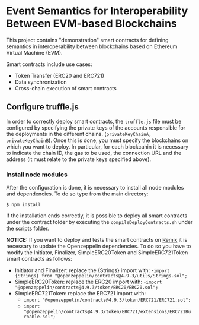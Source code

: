 # Event Semantics for Interoperability Between EVM-based Blockchains

This project contains "demonstration" smart contracts for defining semantics in interoperability between blockchains based on Ethereum Virtual Machine (EVM).

Smart contracts include use cases:
- Token Transfer (ERC20 and ERC721)
- Data synchronization
- Cross-chain execution of smart contracts

## Configure truffle.js
In order to correctly deploy smart contracts, the ```truffle.js``` file must be configured by specifying the private keys of the accounts responsible for the deployments in the different chains. (```privateKeyChainA, privateKeyChainB```). Once this is done, you must specify the blockchains on which you want to deploy. In particular, for each blockcahin it is necessary to indicate the chain ID, the gas to be used, the connection URL and the address (it must relate to the private keys specified above).

### Install node modules
After the configuration is done, it is necessary to install all node modules and dependencies. To do so type from the main directory:
```
$ npm install
```
If the installation ends correctly, it is possible to deploy all smart contracts under the contract folder by executing the ```compileDeployContracts.sh``` under the scripts folder.

**NOTICE:** If you want to deploy and tests the smart contracts on [Remix](https://remix.ethereum.org) it is necessary to update the Openzeppelin dependencies. To do so you have to modify the Initiator, Finalizer, SimpleERC20Token and SimpleERC721Token smart contracts as follows:
- Initiator and Finalizer: replace the {Strings} import with:
    -```import {Strings} from "@openzeppelin/contracts@4.9.3/utils/Strings.sol";```
- SimpleERC20Token: replace the ERC20 import with:
    -```import "@openzeppelin/contracts@4.9.3/token/ERC20/ERC20.sol";```
- SimpleERC721Token: replace the ERC721 import with:
  - ```import "@openzeppelin/contracts@4.9.3/token/ERC721/ERC721.sol";```
  - ```import "@openzeppelin/contracts@4.9.3/token/ERC721/extensions/ERC721Burnable.sol";```
